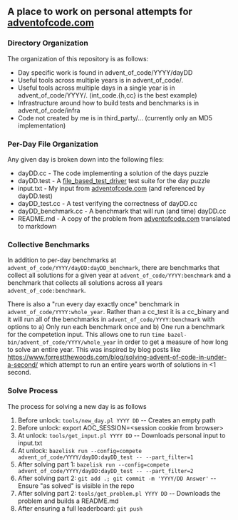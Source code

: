 ## A place to work on personal attempts for [adventofcode.com](https://adventofcode.com) ##

### Directory Organization ###

The organization of this repository is as follows:

 * Day specific work is found in advent_of_code/YYYY/dayDD
 * Useful tools across multiple years is in advent_of_code/.
 * Useful tools across multiple days in a single year is in
 advent_of_code/YYYY/. (int_code.{h,cc} is the best example)
 * Infrastructure around how to build tests and benchmarks is in
 advent_of_code/infra
 * Code not created by me is in third_party/... (currently only an MD5
 implementation)
 
### Per-Day File Organization ###

 Any given day is broken down into the following files:
 
 * dayDD.cc - The code implementing a solution of the days puzzle
 * dayDD.test - A [file_based_test_driver](
https://github.com/google/file-based-test-driver)
 test suite for the day puzzle
 * input.txt - My input from [adventofcode.com](https://adventofcode.com)
 (and referenced by dayDD.test)
 * dayDD_test.cc - A test verifying the correctness of dayDD.cc
 * dayDD_benchmark.cc - A benchmark that will run (and time) dayDD.cc
 * README.md - A copy of the problem from [adventofcode.com](
https://adventofcode.com) translated to markdown
 
### Collective Benchmarks ###

In addition to per-day benchmarks at
```advent_of_code/YYYY/dayDD:dayDD_benchmark```, there are benchmarks that
collect all solutions for a given year at ```advent_of_code/YYYY:benchmark```
and a benchmark that collects all solutions across all years
```advent_of_code:benchmark```.

There is also a "run every day exactly once" benchmark in
```advent_of_code/YYYY:whole_year```. Rather than a cc_test it is a cc_binary
and it will run all of the benchmarks in ```advent_of_code/YYYY:benchmark```
with options to a) Only run each benchmark once and b) One run a benchmark for
the competetion input. This allows one to run
```time bazel-bin/advent_of_code/YYYY/whole_year``` in order to get a measure
of how long to solve an entire year. This was inspired by blog posts like
https://www.forrestthewoods.com/blog/solving-advent-of-code-in-under-a-second/
which attempt to run an entire years worth of solutions in <1 second.

### Solve Process ###

 The process for solving a new day is as follows
 
 1. Before unlock: ```tools/new_day.pl YYYY DD``` -- Creates an empty path
 2. Before unlock: export AOC_SESSION=&lt;session cookie from browser&gt;
 3. At unlock: ```tools/get_input.pl YYYY DD``` -- Downloads personal input to
 input.txt
 4. At unlock: ```bazelisk run --config=compete
 advent_of_code/YYYY/dayDD:dayDD_test -- --part_filter=1```
 5. After solving part 1: ```bazelisk run --config=compete
 advent_of_code/YYYY/dayDD:dayDD_test -- --part_filter=2```
 6. After solving part 2: ```git add .; git commit -m 'YYYY/DD Answer'``` --
 Ensure "as solved" is visible in the repo
 7. After solving part 2: ```tools/get_problem.pl YYYY DD``` -- Downloads the
 problem and builds a README.md
 8. After ensuring a full leaderboard: ```git push```
